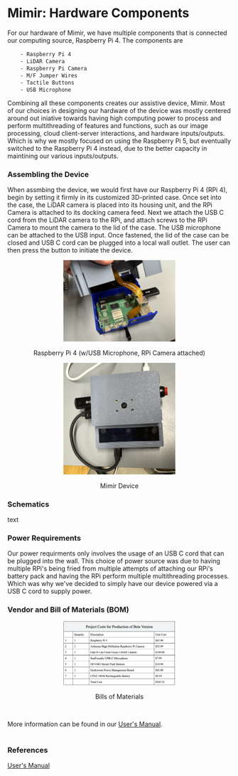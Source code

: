 # Mimir: Hardware Components
For our hardware of Mimir, we have multiple components that is connected our computing source, Raspberry Pi 4.  The components are <br>
```
    - Raspberry Pi 4
    - LiDAR Camera 
    - Raspberry Pi Camera
    - M/F Jumper Wires
    - Tactile Buttons
    - USB Microphone
```
Combining all these components creates our assistive device, Mimir. Most of our choices in designing our hardware of the device was mostly centered around out iniative towards having high computing power to process and perform multithreading of features and functions, such as our image processing, cloud client-server interactions, and hardware inputs/outputs. Which is why we mostly focused on using the Raspberry Pi 5, but eventually switched to the Raspberry Pi 4 instead, due to the better capacity in maintining our various inputs/outputs.


### Assembling the Device
When assmbing the device, we would first have our Raspberry Pi 4 (RPi 4), begin by setting it firmly in its customized 3D-printed case. Once set into the case, the LiDAR camera is placed into its housing unit, and the RPi Camera is attached to its docking camera feed. Next we attach the USB C cord from the LiDAR camera to the RPi, and attach screws to the RPi Camera to mount the camera to the lid of the case. The USB microphone can be attached to the USB input. Once fastened, the lid of the case can be closed and USB C cord can be plugged into a local wall outlet. The user can then press the button to initiate the device. <br>


<!-- Battery Terminal -->


<!-- Raspberry Pi 4 -->
<p align="center">
<img src="./inner-device.jpg" width="50%">
</p>
<p align="center">
Raspberry Pi 4 (w/USB Microphone, RPi Camera attached)<br>
</p>

<!-- device itself -->
<p align="center">
<img src="./device.jpg" width="50%">
</p>
<p align="center">
Mimir Device<br>
</p>

### Schematics
text <br>


### Power Requirements
Our power requirments only involves the usage of an USB C cord that can be plugged into the wall. This choice of power source was due to having multiple RPi's being fried from multiple attempts of attaching our RPi's battery pack and having the RPi perform multiple multithreading processes. Which was why we've decided to simply have our device powered via a USB C cord to supply power. <br>


### Vendor and Bill of Materials (BOM)
<p align="center">
<img src="./bom.jpg" width="50%">
</p>
<p align="center">
Bills of Materials<br>
</p>

<br>

More information can be found in our [User's Manual](./Users-Manual.pdf).<br>
<br>

### References
[User's Manual](./Users-Manual.pdf) <br>
[]() <br>